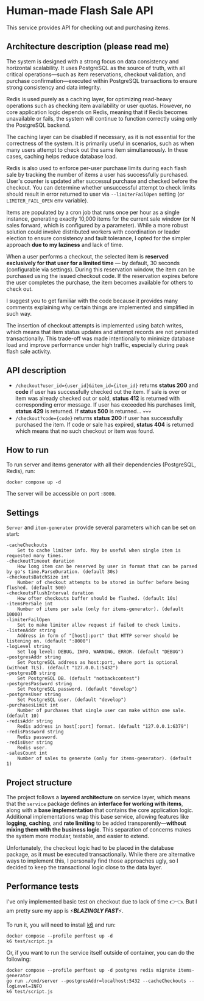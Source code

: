 # Human-made Flash Sale API

This service provides API for checking out and purchasing items.

## Architecture description (please read me)
The system is designed with a strong focus on data consistency and horizontal scalability. It uses PostgreSQL as the source of truth, with all critical operations—such as item reservations, checkout validation, and purchase confirmation—executed within PostgreSQL transactions to ensure strong consistency and data integrity.

Redis is used purely as a caching layer, for optimizing read-heavy operations such as checking item availability or user quotas. However, no core application logic depends on Redis, meaning that if Redis becomes unavailable or fails, the system will continue to function correctly using only the PostgreSQL backend.

The caching layer can be disabled if necessary, as it is not essential for the correctness of the system. It is primarily useful in scenarios, such as when many users attempt to check out the same item simultaneously. In these cases, caching helps reduce database load.

Redis is also used to enforce per-user purchase limits during each flash sale by tracking the number of items a user has successfully purchased. User's counter is updated after successul purchase and checked before the checkout. You can determine whether unsuccessful attempt to check limits should result in error returned to user via `--limiterFailOpen` setting (or `LIMITER_FAIL_OPEN` env variable).

Items are populated by a cron job that runs once per hour as a single instance, generating exactly 10,000 items for the current sale window (or N sales forward, which is configured by a parameter). While a more robust solution could involve distributed workers with coordination or leader election to ensure consistency and fault tolerance, I opted for the simpler approach **due to my laziness** and lack of time.

When a user performs a checkout, the selected item is **reserved exclusively for that user for a limited time** — by default, 30 seconds (configurable via settings). During this reservation window, the item can be purchased using the issued checkout code. If the reservation expires before the user completes the purchase, the item becomes available for others to check out.

I suggest you to get familiar with the code because it provides many comments explaining why certain things are implemented and simplified in such way.

The insertion of checkout attempts is implemented using batch writes, which means that item status updates and attempt records are not persisted transactionally. This trade-off was made intentionally to minimize database load and improve performance under high traffic, especially during peak flash sale activity.

## API description

- `/checkout?user_id={user_id}&item_id={item_id}` returns **status 200** and **code** if user has successfully checked out the item. If sale is over or item was already checked out or sold, **status 412** is returned with corresponding error message. If user has exceeded his purchases limit, **status 429** is returned. If **status 500** is returned... 💀💀💀
- `/checkout?code={code}` returns **status 200** if user has successfully purchased the item. If code or sale has expired, **status 404** is returned which means that no such checkout or item was found.

## How to run

To run server and items generator with all their dependencies (PostgreSQL, Redis), run:
```
docker compose up -d
```
The server will be accessible on port `:8000`.

## Settings

`Server` and `item-generator` provide several parameters which can be set on start:
```
-cacheCheckouts
   	Set to cache limiter info. May be useful when single item is requested many times.
-checkoutTimeout duration
   	How long item can be reserved by user in format that can be parsed by go's time.ParseDuration. (default 30s)
-checkoutsBatchSize int
   	Number of checkout attempts to be stored in buffer before being flushed. (default 500)
-checkoutsFlushInterval duration
   	How ofter checkouts buffer should be flushed. (default 10s)
-itemsPerSale int
   	Number of items per sale (only for items-generator). (default 10000)
-limiterFailOpen
   	Set to make limiter allow request if failed to check limits.
-listenAddr string
   	Address in form of "[host]:port" that HTTP server should be listening on. (default ":8000")
-logLevel string
   	Set log level: DEBUG, INFO, WARNING, ERROR. (default "DEBUG")
-postgresAddr string
   	Set PostgreSQL address as host:port, where port is optional (without TLS). (default "127.0.0.1:5432")
-postgresDB string
   	Set PostgreSQL DB. (default "notbackcontest")
-postgresPassword string
   	Set PostgreSQL password. (default "develop")
-postgresUser string
   	Set PostgreSQL user. (default "develop")
-purchasesLimit int
   	Number of purchases that single user can make within one sale. (default 10)
-redisAddr string
   	Redis address in host[:port] format. (default "127.0.0.1:6379")
-redisPassword string
   	Redis password.
-redisUser string
   	Redis user.
-salesCount int
   	Number of sales to generate (only for items-generator). (default 1)
```

## Project structure
The project follows a **layered architecture** on service layer, which means that the `service` package defines an **interface for working with items**, along with a **base implementation** that contains the core application logic. Additional implementations wrap this base service, allowing features like **logging**, **caching**, and **rate limiting** to be added transparently—**without mixing them with the business logic**. This separation of concerns makes the system more modular, testable, and easier to extend.

Unfortunately, the checkout logic had to be placed in the database package, as it must be executed transactionally. While there are alternative ways to implement this, I personally find those approaches ugly, so I decided to keep the transactional logic close to the data layer.

## Performance tests
I've only implemented basic test on checkout due to lack of time 👉👈. But I am pretty sure my app is ⚡***BLAZINGLY FAST***⚡.

To run it, you will need to install [k6](https://github.com/grafana/k6) and run:
```
docker compose --profile perftest up -d
k6 test/script.js
```

Or, if you want to run the service itself outside of container, you can do the following:
```
docker compose --profile perftest up -d postgres redis migrate items-generator
go run ./cmd/server --postgresAddr=localhost:5432 --cacheCheckouts --logLevel=INFO
k6 test/script.js
```
